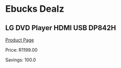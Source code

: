 
# Ebucks Dealz
## LG DVD Player HDMI USB DP842H
[Product Page](https://www.ebucks.com/web/shop/productSelected.do?prodId=849351703&catId=365589006)

Price: R1199.00

Savings: 100.0


	